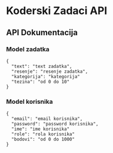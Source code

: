 # Koderski Zadaci API

## API Dokumentacija


### Model zadatka


```
{
  "text": "text zadatka",
  "resenje": "resenje zadatka",
  "kategorija": "kategorija"
  "tezina": "od 0 do 10"
}
```


### Model korisnika


```
{
  "email": "email korisnika",
  "password": "password korisnika",
  "ime": "ime korisnika"
  "role": "rola korisnika"
  "bodovi": "od 0 do 1000"
}
```